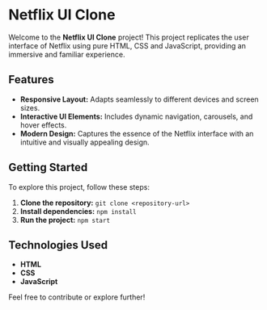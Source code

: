 # Netflix UI Clone

Welcome to the **Netflix UI Clone** project! This project replicates the user interface of Netflix using pure HTML, CSS and JavaScript, providing an immersive and familiar experience.

## Features
- **Responsive Layout:** Adapts seamlessly to different devices and screen sizes.
- **Interactive UI Elements:** Includes dynamic navigation, carousels, and hover effects.
- **Modern Design:** Captures the essence of the Netflix interface with an intuitive and visually appealing design.

## Getting Started
To explore this project, follow these steps:
1. **Clone the repository:** `git clone <repository-url>`
2. **Install dependencies:** `npm install`
3. **Run the project:** `npm start`

## Technologies Used
- **HTML**
- **CSS**
- **JavaScript**

Feel free to contribute or explore further!

